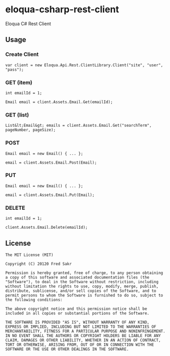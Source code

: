 eloqua-csharp-rest-client
=========================

Eloqua C# Rest Client

## Usage

### Create Client
	var client = new Eloqua.Api.Rest.ClientLibrary.Client("site", "user", "pass");

### GET (item)
	int emailId = 1;
	
	Email email = client.Assets.Email.Get(emailId);

### GET (list)
	List&lt;Email&gt; emails = client.Assets.Email.Get("searchTerm", pageNumber, pageSize);

### POST
	Email email = new Email() { ... };
	
	email = client.Assets.Email.Post(Email);

### PUT
	Email email = new Email() { ... };
	
	email = client.Assets.Email.Put(Email);

### DELETE
	int emailId = 1;
	
	client.Assets.Email.Delete(emailId);

## License
	The MIT License (MIT)
	
	Copyright (C) 20120 Fred Sakr
	
	Permission is hereby granted, free of charge, to any person obtaining a copy of this software and associated documentation files (the "Software"), to deal in the Software without restriction, including without limitation the rights to use, copy, modify, merge, publish, distribute, sublicense, and/or sell copies of the Software, and to permit persons to whom the Software is furnished to do so, subject to the following conditions:
	
	The above copyright notice and this permission notice shall be included in all copies or substantial portions of the Software.
	
	THE SOFTWARE IS PROVIDED "AS IS", WITHOUT WARRANTY OF ANY KIND, EXPRESS OR IMPLIED, INCLUDING BUT NOT LIMITED TO THE WARRANTIES OF MERCHANTABILITY, FITNESS FOR A PARTICULAR PURPOSE AND NONINFRINGEMENT. IN NO EVENT SHALL THE AUTHORS OR COPYRIGHT HOLDERS BE LIABLE FOR ANY CLAIM, DAMAGES OR OTHER LIABILITY, WHETHER IN AN ACTION OF CONTRACT, TORT OR OTHERWISE, ARISING FROM, OUT OF OR IN CONNECTION WITH THE SOFTWARE OR THE USE OR OTHER DEALINGS IN THE SOFTWARE.